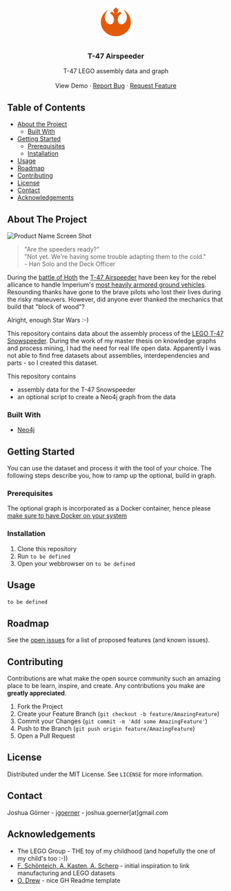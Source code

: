 <!-- PROJECT LOGO -->
<br />
<p align="center">
  <a href="https://github.com/othneildrew/Best-README-Template">
    <img src="images/logo.png" alt="Logo" width="80" height="80">
  </a>

  <h3 align="center">T-47 Airspeeder</h3>

  <p align="center">
    T-47 LEGO assembly data and graph
    <br />
    <br />
    <!--a href="https://github.com/othneildrew/Best-README-Template"-->View Demo<!--/a-->
    ·
    <a href="https://github.com/jgoerner/t-47/issues">Report Bug</a>
    ·
    <a href="https://github.com/jgoerner/t-47/issues">Request Feature</a>
  </p>
</p>



<!-- TABLE OF CONTENTS -->
## Table of Contents

* [About the Project](#about-the-project)
  * [Built With](#built-with)
* [Getting Started](#getting-started)
  * [Prerequisites](#prerequisites)
  * [Installation](#installation)
* [Usage](#usage)
* [Roadmap](#roadmap)
* [Contributing](#contributing)
* [License](#license)
* [Contact](#contact)
* [Acknowledgements](#acknowledgements)



<!-- ABOUT THE PROJECT -->
## About The Project

![Product Name Screen Shot](images/screenshot.png)

> "Are the speeders ready?"<br>
> "Not yet. We're having some trouble adapting them to the cold." <br>
> \- Han Solo and the Deck Officer

During the [battle of Hoth](https://starwars.fandom.com/wiki/Battle_of_Hoth/Legends) the [T-47 Airspeeder](https://starwars.fandom.com/wiki/T-47_airspeeder) have been key for the rebel allicance to handle Imperium's [most heavily armored ground vehicles](https://starwars.fandom.com/wiki/All_Terrain_Armored_Transport). 
Resounding thanks have gone to the brave pilots who lost their lives during the risky maneuvers. 
However, did anyone ever thanked the mechanics that build that "block of wood"?

Alright, enough Star Wars :-)

This repository contains data about the assembly process of the [LEGO T-47 Snowspeeder](https://www.brickowl.com/catalog/lego-rebel-snowspeeder-set-10129).
During the work of my master thesis on knowledge graphs and process mining, I had the need for real life open data.
Apparently I was not able to find free datasets about assemblies, interdependencies and parts - so I created this dataset.

This repository contains
- assembly data for the T-47 Snowspeeder
- an optional script to create a Neo4j graph from the data

### Built With
* [Neo4j](https://neo4j.com/)



<!-- GETTING STARTED -->
## Getting Started

You can use the dataset and process it with the tool of your choice.
The following steps describe you, how to ramp up the optional, build in graph.

### Prerequisites

The optional graph is incorporated as a Docker container, hence please [make sure to have Docker on your system](https://docs.docker.com/install/)

### Installation

1. Clone this repository
2. Run `to be defined`
3. Open your webbrowser on `to be defined`


<!-- USAGE EXAMPLES -->
## Usage

`to be defined`


<!-- ROADMAP -->
## Roadmap

See the [open issues](https://github.com/jgoerner/t-47/issues) for a list of proposed features (and known issues).



<!-- CONTRIBUTING -->
## Contributing

Contributions are what make the open source community such an amazing place to be learn, inspire, and create. Any contributions you make are **greatly appreciated**.

1. Fork the Project
2. Create your Feature Branch (`git checkout -b feature/AmazingFeature`)
3. Commit your Changes (`git commit -m 'Add some AmazingFeature'`)
4. Push to the Branch (`git push origin feature/AmazingFeature`)
5. Open a Pull Request



<!-- LICENSE -->
## License

Distributed under the MIT License. See `LICENSE` for more information.



<!-- CONTACT -->
## Contact

Joshua Görner - [jgoerner](https://www.linkedin.com/in/jgoerner/) - joshua.goerner[at]gmail.com



<!-- ACKNOWLEDGEMENTS -->
## Acknowledgements
* The LEGO Group - THE toy of my childhood (and hopefully the one of my child's too :-))
* [F. Schönteich, A. Kasten, A. Scherp](https://www.researchgate.net/publication/327427296_A_Pattern-Based_Core_Ontology_for_Product_Lifecycle_Management_based_on_DUL) - initial inspiration to link manufacturing and LEGO datasets
* [O. Drew](https://github.com/othneildrew/Best-README-Template) - nice GH Readme template
